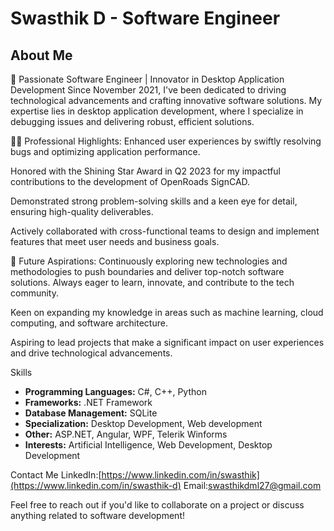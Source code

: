 # Swasthik D - Software Engineer

## About Me
🚀 Passionate Software Engineer | Innovator in Desktop Application Development
Since November 2021, I've been dedicated to driving technological advancements and crafting innovative software solutions. My expertise lies in desktop application development, where I specialize in debugging issues and delivering robust, efficient solutions.

👨‍💻 Professional Highlights:
Enhanced user experiences by swiftly resolving bugs and optimizing application performance.

Honored with the Shining Star Award in Q2 2023 for my impactful contributions to the development of OpenRoads SignCAD.

Demonstrated strong problem-solving skills and a keen eye for detail, ensuring high-quality deliverables.

Actively collaborated with cross-functional teams to design and implement features that meet user needs and business goals.

🌟 Future Aspirations:
Continuously exploring new technologies and methodologies to push boundaries and deliver top-notch software solutions. Always eager to learn, innovate, and contribute to the tech community.

Keen on expanding my knowledge in areas such as machine learning, cloud computing, and software architecture.

Aspiring to lead projects that make a significant impact on user experiences and drive technological advancements.

Skills
- **Programming Languages:** C#, C++, Python
- **Frameworks:** .NET Framework
- **Database Management:** SQLite
- **Specialization:** Desktop Development, Web development
- **Other:** ASP.NET, Angular, WPF, Telerik Winforms
- **Interests:** Artificial Intelligence, Web Development, Desktop Development

Contact Me
  LinkedIn:[https://www.linkedin.com/in/swasthik](https://www.linkedin.com/in/swasthik-d)
  Email:[swasthikdml27@gmail.com](mailto:swasthikdml27@gmail.com)

Feel free to reach out if you'd like to collaborate on a project or discuss anything related to software development!
<!---
dswasthik/dswasthik is a ✨ special ✨ repository because its `README.md` (this file) appears on your GitHub profile.
You can click the Preview link to take a look at your changes.
--->
